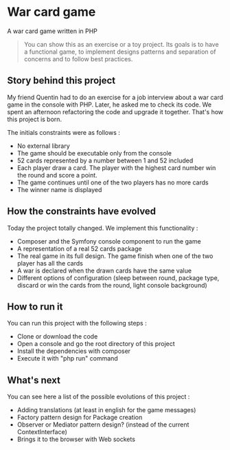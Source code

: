 # War card game

A war card game written in PHP

> You can show this as an exercise or a toy project.
> Its goals is to have a functional game, to implement designs patterns and separation of concerns and to follow best practices.

## Story behind this project

My friend Quentin had to do an exercise for a job interview about a war card game in the console with PHP. Later, he asked me to check its code. We spent an afternoon refactoring the code and upgrade it together. That's how this project is born.

The initials constraints were as follows :
- No external library
- The game should be executable only from the console
- 52 cards represented by a number between 1 and 52 included
- Each player draw a card. The player with the highest card number win the round and score a point.
- The game continues until one of the two players has no more cards
- The winner name is displayed

## How the constraints have evolved

Today the project totally changed. We implement this functionality :
- Composer and the Symfony console component to run the game
- A representation of a real 52 cards package
- The real game in its full design. The game finish when one of the two player has all the cards
- A war is declared when the drawn cards have the same value
- Different options of configuration (sleep between round, package type, discard or win the cards from the round, light console background)

## How to run it

You can run this project with the following steps :
- Clone or download the code
- Open a console and go the root directory of this project
- Install the dependencies with composer
- Execute it with "php run" command

## What's next

You can see here a list of the possible evolutions of this project :
- Adding translations (at least in english for the game messages)
- Factory pattern design for Package creation
- Observer or Mediator pattern design? (instead of the current ContextInterface)
- Brings it to the browser with Web sockets
